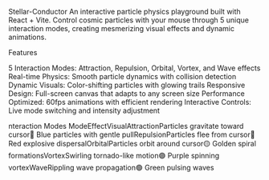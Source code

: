 Stellar-Conductor
An interactive particle physics playground built with React + Vite. Control cosmic particles with your mouse through 5 unique interaction modes, creating mesmerizing visual effects and dynamic animations.

Features

5 Interaction Modes: Attraction, Repulsion, Orbital, Vortex, and Wave effects Real-time Physics: Smooth particle dynamics with collision detection Dynamic Visuals: Color-shifting particles with glowing trails Responsive Design: Full-screen canvas that adapts to any screen size Performance Optimized: 60fps animations with efficient rendering Interactive Controls: Live mode switching and intensity adjustment

nteraction Modes ModeEffectVisualAttractionParticles gravitate toward cursor🔵 Blue particles with gentle pullRepulsionParticles flee from cursor🔴 Red explosive dispersalOrbitalParticles orbit around cursor🟡 Golden spiral formationsVortexSwirling tornado-like motion🟣 Purple spinning vortexWaveRippling wave propagation🟢 Green pulsing waves
